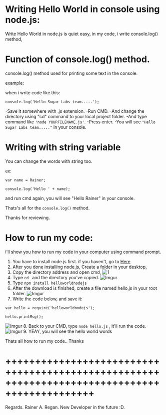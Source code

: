 # Writing Hello World in console using node.js:
Write Hello World in node.js is quiet easy,
in my code, i write console.log() method,

# Function of console.log() method.

console.log() method used for printing some text in the console.

example:

when i write code like this:

`console.log('Hello Sugar Labs team.....');`

-Save it somewhere with .js extension.
-Run CMD.
-And change the directory using "cd" command to your local project folder.
-And type command like `'node YOURFILENAME.js'`.
-Press enter.
-You will see `"Hello Sugar Labs team....."` in your console.

# Writing with string variable

You can change the words with string too.

ex:
```
var name = Rainer;

console.log('Hello ' + name);
```

and run cmd again,
you will see "Hello Rainer" in your console.

Thats's all for the `console.log()` method.

Thanks for reviewing.

# How to run my code:

i'll show you how to run my code in your computer using command prompt.

1. You have to install node.js first. if you haven't, go to [Here](https://nodejs.org/en/)
2. After you done installing node.js, Create a folder in your desktop,
3. Copy the directory address and open cmd,
![1](https://i.imgur.com/Y1ZAj3j.png)
4. Type `cd ` and the directory you've copied.
![Imgur](https://i.imgur.com/6dcqzO0.png)
5. Type `npm install helloworldnodejs`
6. After the download is finished, create a file named hello.js in your root folder.
![Imgur](https://i.imgur.com/avi1zSo.png)
7. Write the code below, and save it:
```
var hello = require('helloworldnodejs');

hello.printMsg();
```
![Imgur](https://i.imgur.com/g2kWKK8.png)
8. Back to your CMD, type `node hello.js` , it'll run the code.
![Imgur](https://i.imgur.com/4Kw8RrQ.png)
9. YEAY, you will see the hello world words

Thats all how to run my code..
Thanks

# +++++++++++++++++++++++++++++++++++++++++++++++++++++++++++++++++++++++++++++++++++++++++++++

Regards.
Rainer A. Regan.
New Developer in the future :D.
